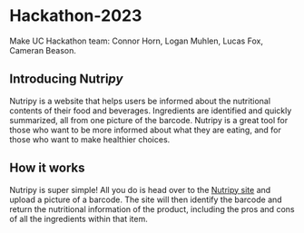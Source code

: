 # Hackathon-2023
Make UC Hackathon team: Connor Horn, Logan Muhlen, Lucas Fox, Cameran Beason.

## Introducing Nutri*py*
Nutripy is a website that helps users be informed about the nutritional contents of their food and beverages. Ingredients are identified and quickly summarized, all from one picture of the barcode. Nutripy is a great tool for those who want to be more informed about what they are eating, and for those who want to make healthier choices.

## How it works
Nutripy is super simple! All you do is head over to the [Nutripy site](https://nutripy3.taipy.cloud) and upload a picture of a barcode. The site will then identify the barcode and return the nutritional information of the product, including the pros and cons of all the ingredients within that item.
